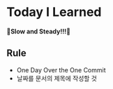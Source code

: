 # Today I Learned
:triumph:**Slow and Steady!!!**:triumph:

## Rule
- One Day Over the One Commit
- 날짜를 문서의 제목에 작성할 것
